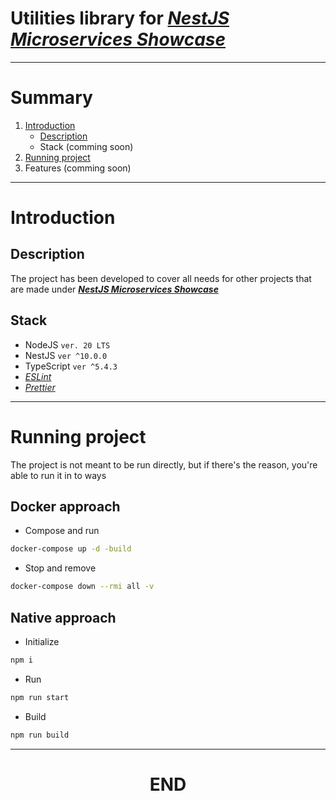 # Utilities library for [***NestJS Microservices Showcase***](https://github.com/Instrate/nestmicroshow)

---

# Summary

1. [Introduction](#introduction)
	* [Description](#description)
	* Stack (comming soon)
2. [Running project](#running-project)
3. Features (comming soon)

---

# Introduction

## Description

The project has been developed to cover all needs for other projects that are made under [
***NestJS Microservices Showcase***](https://github.com/Instrate/nestmicroshow)

## Stack

- NodeJS `ver. 20 LTS`
- NestJS `ver ^10.0.0`
- TypeScript `ver ^5.4.3`
- [*ESLint*](.eslintrc.json)
- [*Prettier*](.prettierrc)

---

# Running project

The project is not meant to be run directly, but if there's the reason, you're able to run it in to ways

## **Docker** approach

- Compose and run

```bash
docker-compose up -d -build
```

- Stop and remove

```bash
docker-compose down --rmi all -v
```

## Native approach

- Initialize

```bash
npm i
```

- Run

```bash
npm run start
```

- Build

```bash
npm run build
```

---
<h1 align="center">END</h3>
